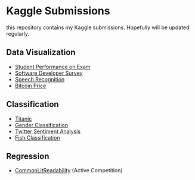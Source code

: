 # Kaggle Submissions
this repository contains my Kaggle submissions. Hopefully will be updated regularly.

## Data Visualization
- [Student Performance on Exam](student-performance/)
- [Software Developer Survey](https://github.com/jannctu/SoftwareEngineerSalaryEstimation/blob/master/EDA.ipynb)
- [Speech Recognition](speech-recognition/)
- [Bitcoin Price](btc-price/simple-btc-visualization.ipynb)

## Classification

- [Titanic](Titanic/)
- [Gender Classification](gender-classification/)
- [Twitter Sentiment Analysis](https://github.com/jannctu/Twitter-Sentiment-Analysis/blob/master/prototype.ipynb)
- [Fish Classification](fish-classification/)
  
## Regression
- [CommonLitReadability](CommonLit-Readability) (Active Competition)

